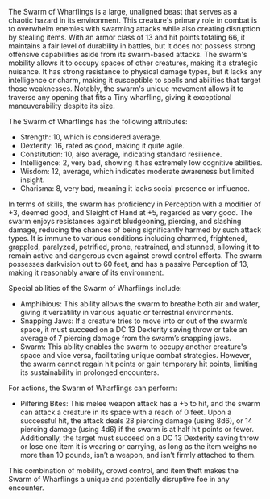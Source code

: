 The Swarm of Wharflings is a large, unaligned beast that serves as a chaotic hazard in its environment. This creature's primary role in combat is to overwhelm enemies with swarming attacks while also creating disruption by stealing items. With an armor class of 13 and hit points totaling 66, it maintains a fair level of durability in battles, but it does not possess strong offensive capabilities aside from its swarm-based attacks. The swarm's mobility allows it to occupy spaces of other creatures, making it a strategic nuisance. It has strong resistance to physical damage types, but it lacks any intelligence or charm, making it susceptible to spells and abilities that target those weaknesses. Notably, the swarm's unique movement allows it to traverse any opening that fits a Tiny wharfling, giving it exceptional maneuverability despite its size.

The Swarm of Wharflings has the following attributes:

- Strength: 10, which is considered average.
- Dexterity: 16, rated as good, making it quite agile.
- Constitution: 10, also average, indicating standard resilience.
- Intelligence: 2, very bad, showing it has extremely low cognitive abilities.
- Wisdom: 12, average, which indicates moderate awareness but limited insight.
- Charisma: 8, very bad, meaning it lacks social presence or influence.

In terms of skills, the swarm has proficiency in Perception with a modifier of +3, deemed good, and Sleight of Hand at +5, regarded as very good. The swarm enjoys resistances against bludgeoning, piercing, and slashing damage, reducing the chances of being significantly harmed by such attack types. It is immune to various conditions including charmed, frightened, grappled, paralyzed, petrified, prone, restrained, and stunned, allowing it to remain active and dangerous even against crowd control efforts. The swarm possesses darkvision out to 60 feet, and has a passive Perception of 13, making it reasonably aware of its environment.

Special abilities of the Swarm of Wharflings include:

- Amphibious: This ability allows the swarm to breathe both air and water, giving it versatility in various aquatic or terrestrial environments.
- Snapping Jaws: If a creature tries to move into or out of the swarm’s space, it must succeed on a DC 13 Dexterity saving throw or take an average of 7 piercing damage from the swarm’s snapping jaws.
- Swarm: This ability enables the swarm to occupy another creature's space and vice versa, facilitating unique combat strategies. However, the swarm cannot regain hit points or gain temporary hit points, limiting its sustainability in prolonged encounters.

For actions, the Swarm of Wharflings can perform:

- Pilfering Bites: This melee weapon attack has a +5 to hit, and the swarm can attack a creature in its space with a reach of 0 feet. Upon a successful hit, the attack deals 28 piercing damage (using 8d6), or 14 piercing damage (using 4d6) if the swarm is at half hit points or fewer. Additionally, the target must succeed on a DC 13 Dexterity saving throw or lose one item it is wearing or carrying, as long as the item weighs no more than 10 pounds, isn’t a weapon, and isn’t firmly attached to them.

This combination of mobility, crowd control, and item theft makes the Swarm of Wharflings a unique and potentially disruptive foe in any encounter.